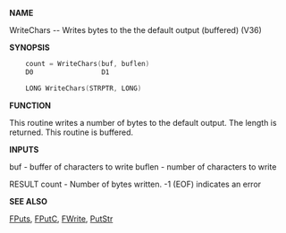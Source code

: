 
**NAME**

WriteChars -- Writes bytes to the the default output (buffered) (V36)

**SYNOPSIS**

```c
    count = WriteChars(buf, buflen)
    D0                 D1

    LONG WriteChars(STRPTR, LONG)

```
**FUNCTION**

This routine writes a number of bytes to the default output.  The
length is returned.  This routine is buffered.

**INPUTS**

buf    - buffer of characters to write
buflen - number of characters to write

RESULT
count - Number of bytes written.  -1 (EOF) indicates an error

**SEE ALSO**

[FPuts](FPuts.md), [FPutC](FPutC.md), [FWrite](FWrite.md), [PutStr](PutStr.md)
